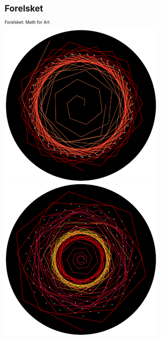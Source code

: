 # Forelsket
Forelsket: Math for Art

<p float="left">
  <img src="Observations/x.png"  width="500"/>
  <img src="Observations/x1.png"  width="500"/> 
</p>
